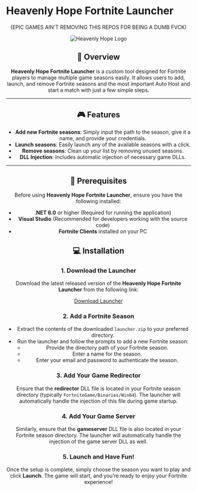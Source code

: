 # Heavenly Hope Fortnite Launcher
<center>
(EPIC GAMES AIN'T REMOVING THIS REPOS FOR BEING A DUMB FVCK)

![Heavenly Hope Logo](https://via.placeholder.com/150)

## 🚀 Overview

**Heavenly Hope Fortnite Launcher** is a custom tool designed for Fortnite players to manage multiple game seasons easily. It allows users to add, launch, and remove Fortnite seasons and the most important Auto Host and start a match with just a few simple steps. 

---

## 🎮 Features

- **Add new Fortnite seasons**: Simply input the path to the season, give it a name, and provide your credentials.
- **Launch seasons**: Easily launch any of the available seasons with a click.
- **Remove seasons**: Clean up your list by removing unused seasons.
- **DLL Injection**: Includes automatic injection of necessary game DLLs.

---

## 🔧 Prerequisites

Before using **Heavenly Hope Fortnite Launcher**, ensure you have the following installed:

- **.NET 6.0** or higher (Required for running the application)
- **Visual Studio** (Recommended for developers working with the source code)
- **Fortnite Clients** installed on your PC

## 💻 Installation

### 1. **Download the Launcher**

Download the latest released version of the **Heavenly Hope Fortnite Launcher** from the following link:

[Download Launcher](https://heavenlyhope.com/launcher.zip)

### 2. **Add a Fortnite Season**

- Extract the contents of the downloaded `launcher.zip` to your preferred directory.
- Run the launcher and follow the prompts to add a new Fortnite season:
  - Provide the directory path of your Fortnite season.
  - Enter a name for the season.
  - Enter your email and password to authenticate the season.

### 3. **Add Your Game Redirector**

Ensure that the **redirector** DLL file is located in your Fortnite season directory (typically `FortniteGame/Binaries/Win64`). The launcher will automatically handle the injection of this file during game startup.

### 4. **Add Your Game Server**

Similarly, ensure that the **gameserver** DLL file is also located in your Fortnite season directory. The launcher will automatically handle the injection of the game server DLL as well.

### 5. **Launch and Have Fun!**

Once the setup is complete, simply choose the season you want to play and click **Launch**. The game will start, and you’re ready to enjoy your Fortnite experience!</center>



